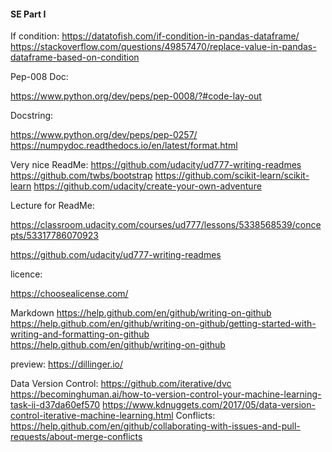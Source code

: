 #### SE Part I


If condition: 
https://datatofish.com/if-condition-in-pandas-dataframe/
https://stackoverflow.com/questions/49857470/replace-value-in-pandas-dataframe-based-on-condition

Pep-008 Doc:

https://www.python.org/dev/peps/pep-0008/?#code-lay-out

Docstring: 

https://www.python.org/dev/peps/pep-0257/
https://numpydoc.readthedocs.io/en/latest/format.html

Very nice ReadMe: 
https://github.com/udacity/ud777-writing-readmes
https://github.com/twbs/bootstrap
https://github.com/scikit-learn/scikit-learn
https://github.com/udacity/create-your-own-adventure

Lecture for ReadMe: 

https://classroom.udacity.com/courses/ud777/lessons/5338568539/concepts/53317786070923

https://github.com/udacity/ud777-writing-readmes

licence:

https://choosealicense.com/


Markdown
https://help.github.com/en/github/writing-on-github
https://help.github.com/en/github/writing-on-github/getting-started-with-writing-and-formatting-on-github
https://help.github.com/en/github/writing-on-github

preview: https://dillinger.io/


Data Version Control:
https://github.com/iterative/dvc
https://becominghuman.ai/how-to-version-control-your-machine-learning-task-ii-d37da60ef570
https://www.kdnuggets.com/2017/05/data-version-control-iterative-machine-learning.html
Conflicts: https://help.github.com/en/github/collaborating-with-issues-and-pull-requests/about-merge-conflicts